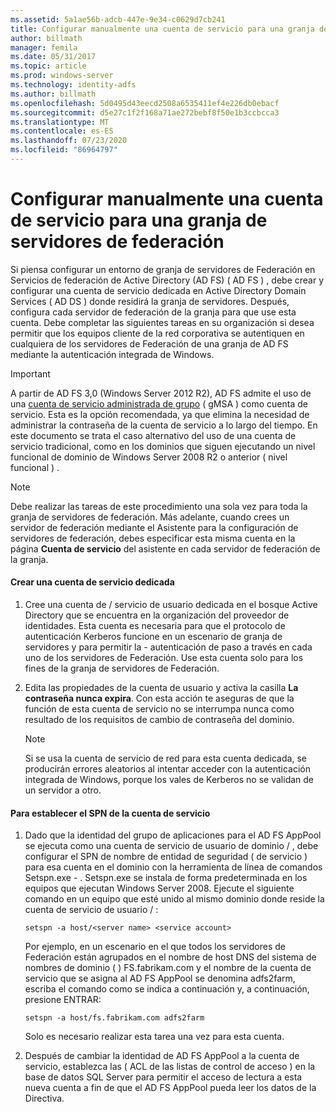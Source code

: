 ```yaml
---
ms.assetid: 5a1ae56b-adcb-447e-9e34-c0629d7cb241
title: Configurar manualmente una cuenta de servicio para una granja de servidores de federación
author: billmath
manager: femila
ms.date: 05/31/2017
ms.topic: article
ms.prod: windows-server
ms.technology: identity-adfs
ms.author: billmath
ms.openlocfilehash: 5d0495d43eecd2508a6535411ef4e226db0ebacf
ms.sourcegitcommit: d5e27c1f2f168a71ae272bebf8f50e1b3ccbcca3
ms.translationtype: MT
ms.contentlocale: es-ES
ms.lasthandoff: 07/23/2020
ms.locfileid: "86964797"
---
```

# <a name="manually-configure-a-service-account-for-a-federation-server-farm"></a>Configurar manualmente una cuenta de servicio para una granja de servidores de federación

Si piensa configurar un entorno de granja de servidores de Federación en Servicios de federación de Active Directory (AD FS) \( AD FS \) , debe crear y configurar una cuenta de servicio dedicada en Active Directory Domain Services \( AD DS \) donde residirá la granja de servidores. Después, configura cada servidor de federación de la granja para que use esta cuenta. Debe completar las siguientes tareas en su organización si desea permitir que los equipos cliente de la red corporativa se autentiquen en cualquiera de los servidores de Federación de una granja de AD FS mediante la autenticación integrada de Windows.  

> [!IMPORTANT]
> A partir de AD FS 3,0 (Windows Server 2012 R2), AD FS admite el uso de una [cuenta de servicio administrada de grupo](../../../security/group-managed-service-accounts/group-managed-service-accounts-overview.md) \( gMSA \) como cuenta de servicio.  Esta es la opción recomendada, ya que elimina la necesidad de administrar la contraseña de la cuenta de servicio a lo largo del tiempo.  En este documento se trata el caso alternativo del uso de una cuenta de servicio tradicional, como en los dominios que siguen ejecutando un nivel funcional de dominio de Windows Server 2008 R2 o anterior \( nivel funcional \) .

> [!NOTE]  
> Debe realizar las tareas de este procedimiento una sola vez para toda la granja de servidores de federación. Más adelante, cuando crees un servidor de federación mediante el Asistente para la configuración de servidores de federación, debes especificar esta misma cuenta en la página **Cuenta de servicio** del asistente en cada servidor de federación de la granja.  
  
#### <a name="create-a-dedicated-service-account"></a>Crear una cuenta de servicio dedicada  
  
1.  Cree una cuenta de \/ servicio de usuario dedicada en el bosque Active Directory que se encuentra en la organización del proveedor de identidades. Esta cuenta es necesaria para que el protocolo de autenticación Kerberos funcione en un escenario de granja de servidores y para permitir la \- autenticación de paso a través en cada uno de los servidores de Federación. Use esta cuenta solo para los fines de la granja de servidores de Federación.  
  
2.  Edita las propiedades de la cuenta de usuario y activa la casilla **La contraseña nunca expira**. Con esta acción te aseguras de que la función de esta cuenta de servicio no se interrumpa nunca como resultado de los requisitos de cambio de contraseña del dominio.  
  
    > [!NOTE]  
    > Si se usa la cuenta de servicio de red para esta cuenta dedicada, se producirán errores aleatorios al intentar acceder con la autenticación integrada de Windows, porque los vales de Kerberos no se validan de un servidor a otro.  
  
#### <a name="to-set-the-spn-of-the-service-account"></a>Para establecer el SPN de la cuenta de servicio  
  
1.  Dado que la identidad del grupo de aplicaciones para el AD FS AppPool se ejecuta como una cuenta de servicio de usuario de dominio \/ , debe configurar el SPN de nombre de entidad de seguridad \( de servicio \) para esa cuenta en el dominio con la herramienta de línea de comandos Setspn.exe \- . Setspn.exe se instala de forma predeterminada en los equipos que ejecutan Windows Server 2008. Ejecute el siguiente comando en un equipo que esté unido al mismo dominio donde reside la cuenta de servicio de usuario \/ :  
  
    ```  
    setspn -a host/<server name> <service account>  
    ```  
  
    Por ejemplo, en un escenario en el que todos los servidores de Federación están agrupados en el nombre de host DNS del sistema de nombres de dominio \( \) FS.fabrikam.com y el nombre de la cuenta de servicio que se asigna al AD FS AppPool se denomina adfs2farm, escriba el comando como se indica a continuación y, a continuación, presione ENTRAR:  
  
    ```  
    setspn -a host/fs.fabrikam.com adfs2farm  
    ```  
  
    Solo es necesario realizar esta tarea una vez para esta cuenta.  
  
2.  Después de cambiar la identidad de AD FS AppPool a la cuenta de servicio, establezca las \( ACL de las listas de control de acceso \) en la base de datos SQL Server para permitir el acceso de lectura a esta nueva cuenta a fin de que el AD FS AppPool pueda leer los datos de la Directiva.  
  
